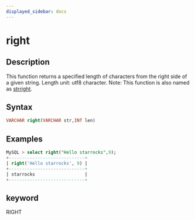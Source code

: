 ```yaml
---
displayed_sidebar: docs
---
```


# right

## Description

This function returns a specified length of characters from the right side of a given string. Length unit: utf8 character.
Note: This function is also named as [strright](strright.md).

## Syntax

```SQL
VARCHAR right(VARCHAR str,INT len)
```

## Examples

```SQL
MySQL > select right("Hello starrocks",9);
+-----------------------------+
| right('Hello starrocks', 9) |
+-----------------------------+
| starrocks                   |
+-----------------------------+
```

## keyword

RIGHT
